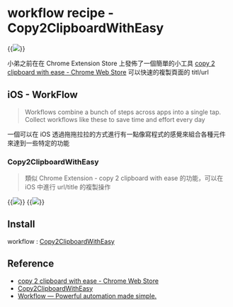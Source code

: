 # workflow recipe -  Copy2ClipboardWithEasy


<!--more-->

{{<image src="img/ad1280x800.jpg">}}

小弟之前在在 Chrome Extension Store 上發佈了一個簡單的小工具 [copy 2 clipboard with ease - Chrome Web Store](https://chrome.google.com/webstore/detail/copy-2-clipboard-with-eas/hiiobhaaokpmdmkkcaokdlanlemmcoah) 可以快速的複製頁面的 titl/url

## iOS - WorkFlow
> Workflows combine a bunch of steps across apps into a single tap. Collect workflows like these to save time and effort every day

一個可以在 iOS 透過拖拖拉拉的方式進行有一點像寫程式的感覺來組合各種元件來達到一些特定的功能

### Copy2ClipboardWithEasy
> 類似 Chrome Extension - copy 2 clipboard with ease 的功能，可以在 iOS 中進行 url/title 的複製操作

{{<image src="img/ios-workflow-1.PNG">}}
{{<image src="img/ios-workflow-2.PNG">}}

## Install 

workflow : [Copy2ClipboardWithEasy](https://workflow.is/workflows/f7a238967381488d8ecf9328334e20c3)

## Reference
- [copy 2 clipboard with ease - Chrome Web Store](https://chrome.google.com/webstore/detail/copy-2-clipboard-with-eas/hiiobhaaokpmdmkkcaokdlanlemmcoah)
- [Copy2ClipboardWithEasy](https://workflow.is/workflows/f7a238967381488d8ecf9328334e20c3)
- [Workflow — Powerful automation made simple.](https://workflow.is/)

